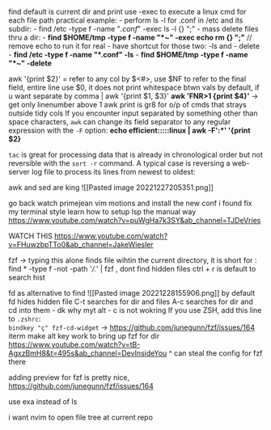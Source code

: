 find default is current dir and print
	use -exec to execute a linux cmd for each file path
practical example: 
	- perform ls -l for .conf in /etc and its subdir:
		- find /etc -type f -name "*.conf*" -exec ls -l {} ";"
	- mass delete files thru a dir:
		- **find $HOME/tmp -type f -name "*~" -exec echo rm {} ";"** // remove echo to run it for real
	- have shortcut for those two: -ls and - delete
		- **find /etc -type f -name "*.conf" -ls**
		- **find $HOME/tmp -type f -name "*~" -delete**

awk '{print $2}' <file> = refer to any col by $<#>, use $NF to refer to the final field, entire line use $0, it does not print whitespace btwn vals by default, if u want separate by comma
	| awk '{print $1, $3}'
**awk 'FNR>1 {print $4}'** -> get only linenumber above 1
awk print is gr8 for o/p of cmds that strays outside tidy cols
If you encounter input separated by something other than space characters, `awk` can change its field separator to any regular expression with the `-F` option:
**echo efficient:::::linux | awk -F':*' '{print $2}**

`tac` is great for processing data that is already in chronological order but not reversible with the `sort -r` command. A typical case is reversing a web-server log file to process its lines from newest to oldest:

awk and sed are king
![[Pasted image 20221227205351.png]]

go back watch primejean vim motions and install the new conf i found
fix my terminal style
learn how to setup lsp the manual way
https://www.youtube.com/watch?v=puWgHa7k3SY&ab_channel=TJDeVries

WATCH THIS https://www.youtube.com/watch?v=FHuwzbpTTo0&ab_channel=JakeWiesler

fzf -> typing this alone finds file wihtin the current directory, it is short for :
	find * -type f -not -path '*/\.*' | fzf , dont find hidden files
	ctrl + r is default to search hist

fd as alternative to find
![[Pasted image 20221228155906.png]]
by default fd hides hidden file
C-t searches for dir and files
A-c searches for dir and cd into them - dk why myt alt - c is not wokring
	If you use ZSH, add this line to `.zshrc`:  
	`bindkey "ç" fzf-cd-widget`
		-> https://github.com/junegunn/fzf/issues/164 iterm make alt key work to bring up fzf for dir
https://www.youtube.com/watch?v=tB-AgxzBmH8&t=495s&ab_channel=DevInsideYou
^ can steal the config for fzf there

adding preview for fzf is pretty nice, 
https://github.com/junegunn/fzf/issues/164

use exa instead of ls

i want nvim to open file tree at current repo



